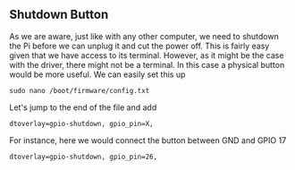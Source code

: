 ## Shutdown Button
As we are aware, just like with any other computer, we need to shutdown the Pi before we can unplug it and cut the power off. This is fairly easy given that we have access to its terminal. 
However, as it might be the case with the driver, there might not be a terminal. In this case a physical button would be more useful. We can easily set this up

```
sudo nano /boot/firmware/config.txt
```

Let's jump to the end of the file and add
```
dtoverlay=gpio-shutdown, gpio_pin=X,
```

For instance, here we would connect the button between GND and GPIO 17
```
dtoverlay=gpio-shutdown, gpio_pin=26,
```
